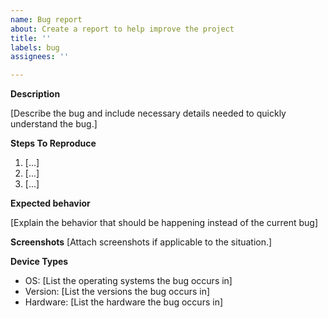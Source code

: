 ```yaml
---
name: Bug report
about: Create a report to help improve the project
title: ''
labels: bug
assignees: ''

---
```


**Description**

[Describe the bug and include necessary details needed to quickly understand the bug.]


**Steps To Reproduce**

1. [...]
2. [...]
3. [...]


**Expected behavior**

[Explain the behavior that should be happening instead of the current bug]


**Screenshots**
[Attach screenshots if applicable to the situation.]


**Device Types**
 - OS: [List the operating systems the bug occurs in]
 - Version: [List the versions the bug occurs in]
 - Hardware: [List the hardware the bug occurs in]